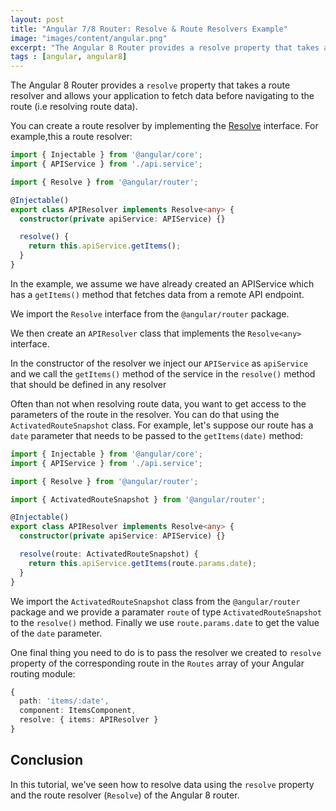 ```yaml
---
layout: post
title: "Angular 7/8 Router: Resolve & Route Resolvers Example"
image: "images/content/angular.png"
excerpt: "The Angular 8 Router provides a resolve property that takes a route resolver and allows your application to fetch data before navigating to the route (i.e resolving route data)" 
tags : [angular, angular8] 
---
```


The Angular 8 Router provides a `resolve` property that takes a route resolver and allows your application to fetch data before navigating to the route (i.e resolving route data). 

You can create a route resolver by  implementing the [Resolve](https://angular.io/api/router/Resolve) interface. For example,this a route resolver:

```ts
import { Injectable } from '@angular/core';
import { APIService } from './api.service';

import { Resolve } from '@angular/router';

@Injectable()
export class APIResolver implements Resolve<any> {
  constructor(private apiService: APIService) {}

  resolve() {
    return this.apiService.getItems();
  }
}
```

In the example, we assume we have already created an APIService which has a `getItems()` method that fetches data from a remote API endpoint.

We import the `Resolve` interface from the `@angular/router` package.

We then create an `APIResolver` class that implements the `Resolve<any>` interface.

In the constructor of the resolver we inject our `APIService` as `apiService` and we call the `getItems()` method of the service in the `resolve()` method that should be defined in any resolver


Often than not when resolving route data, you want to get access to the parameters of the route in the resolver. You can do that using the `ActivatedRouteSnapshot` class. For example, let's suppose our route has a `date` parameter that needs to be passed to the `getItems(date)` method:

```ts
import { Injectable } from '@angular/core';
import { APIService } from './api.service';

import { Resolve } from '@angular/router';

import { ActivatedRouteSnapshot } from '@angular/router';

@Injectable()
export class APIResolver implements Resolve<any> {
  constructor(private apiService: APIService) {}

  resolve(route: ActivatedRouteSnapshot) {
    return this.apiService.getItems(route.params.date);
  }
}
```

We import the `ActivatedRouteSnapshot` class from the `@angular/router` package and we provide a paramater `route` of type `ActivatedRouteSnapshot` to the `resolve()` method. Finally we use `route.params.date` to get the value of the `date` parameter.


One final thing you need to do is to pass the resolver we created to `resolve` property of the corresponding route in the `Routes` array of your Angular routing module:

```ts
{
  path: 'items/:date',
  component: ItemsComponent,
  resolve: { items: APIResolver }
}
```

## Conclusion

In this tutorial, we've seen how to resolve data using the `resolve` property and the route resolver (`Resolve`) of the Angular 8 router.